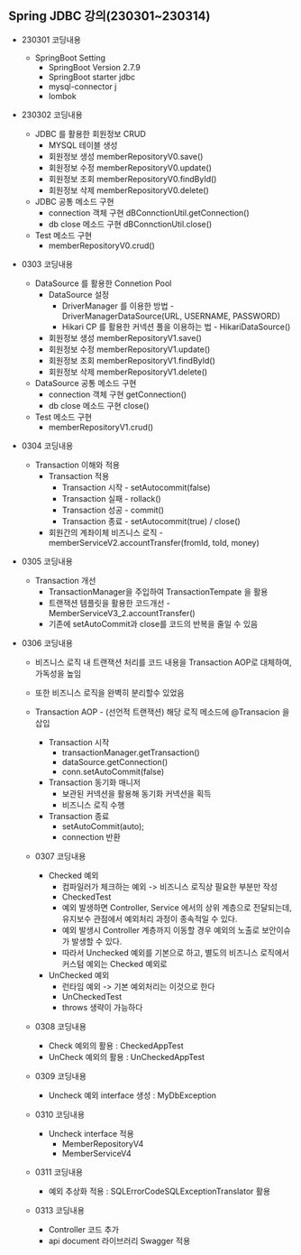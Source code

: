 ## Spring JDBC 강의(230301~230314)
  - 230301 코딩내용
    - SpringBoot Setting
      - SpringBoot Version 2.7.9
      - SpringBoot starter jdbc
      - mysql-connector j
      - lombok
      
  - 230302 코딩내용
    - JDBC 를 활용한 회원정보 CRUD
      - MYSQL 테이블 생성
      - 회원정보 생성 memberRepositoryV0.save()
      - 회원정보 수정 memberRepositoryV0.update()
      - 회원정보 조회 memberRepositoryV0.findById()
      - 회원정보 삭제 memberRepositoryV0.delete()
    - JDBC 공통 메소드 구현 
      - connection 객체 구현 dBConnctionUtil.getConnection()
      - db close 메소드 구현 dBConnctionUtil.close()
    - Test 메소드 구현
      - memberRepositoryV0.crud()
      
  - 0303 코딩내용
    - DataSource 를 활용한 Connetion Pool
      - DataSource 설정 
        - DriverManager 를 이용한 방법 - DriverManagerDataSource(URL, USERNAME, PASSWORD)
        - Hikari CP 를 활용한 커넥션 풀을 이용하는 법 - HikariDataSource()
      - 회원정보 생성 memberRepositoryV1.save()
      - 회원정보 수정 memberRepositoryV1.update()
      - 회원정보 조회 memberRepositoryV1.findById()
      - 회원정보 삭제 memberRepositoryV1.delete()
    - DataSource 공통 메소드 구현 
      - connection 객체 구현 getConnection()
      - db close 메소드 구현 close()
    - Test 메소드 구현
      - memberRepositoryV1.crud()
  - 0304 코딩내용
    - Transaction 이해와 적용
      - Transaction 적용
        - Transaction 시작 - setAutocommit(false)
        - Transaction 실패 - rollack()
        - Transaction 성공 - commit()
        - Transaction 종료 - setAutocommit(true) / close()
      - 회원간의 계좌이체 비즈니스 로직 - memberServiceV2.accountTransfer(fromId, toId, money)
  - 0305 코딩내용
    - Transaction 개선
      - TransactionManager을 주입하여 TransactionTempate 을 활용  
      - 트랜잭션 템플릿을 활용한 코드개선 - MemberServiceV3_2.accountTransfer()
      - 기존에 setAutoCommit과 close를 코드의 반복을 줄일 수 있음
  - 0306 코딩내용
    - 비즈니스 로직 내 트랜잭션 처리를 코드 내용을 Transaction AOP로 대체하여, 가독성을 높임
    - 또한 비즈니스 로직을 완벽히 분리할수 있었음
    - Transaction AOP - (선언적 트랜잭션) 해당 로직 메소드에 @Transacion 을 삽입
      - Transaction 시작 
        - transactionManager.getTransaction()
        - dataSource.getConnection()
        - conn.setAutoCommit(false)
      - Transaction 동기화 매니저
        - 보관된 커넥션을 활용해 동기화 커넥션을 획득
        - 비즈니스 로직 수행
      - Transaction 종료
        - setAutoCommit(auto);
        - connection 반환
    - 0307 코딩내용
      - Checked 예외 
        - 컴파일러가 체크하는 예외 -> 비즈니스 로직상 필요한 부분만 작성
        - CheckedTest
        - 예외 발생하면 Controller, Service 에서의 상위 계층으로 전달되는데, 유지보수 관점에서 예외처리 과정이 종속적일 수 있다.
        - 예외 발생시 Controller 계층까지 이동할 경우 예외의 노출로 보안이슈가 발생할 수 있다.
        - 따라서 Unchecked 예외를 기본으로 하고, 별도의 비즈니스 로직에서 커스텀 예외는 Checked 예외로 
      - UnChecked 예외 
        - 런타임 예외 -> 기본 예외처리는 이것으로 한다
        - UnCheckedTest
        - throws 생략이 가능하다
    - 0308 코딩내용
      - Check 예외의 활용 : CheckedAppTest
      - UnCheck 예외의 활용 : UnCheckedAppTest
    - 0309 코딩내용
      - Uncheck 예외 interface 생성 : MyDbException
    - 0310 코딩내용
      - Uncheck interface 적용
        - MemberRepositoryV4
        - MemberServiceV4
        
    - 0311 코딩내용
      - 예외 추상화 적용 : SQLErrorCodeSQLExceptionTranslator 활용
    - 0313 코딩내용
      - Controller 코드 추가
      - api document 라이브러리  Swagger 적용
